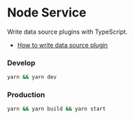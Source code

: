 # Node Service

Write data source plugins with TypeScript.

- [How to write data source plugin](#)

### Develop

```bash
yarn && yarn dev
```

### Production

```bash
yarn && yarn build && yarn start
```
